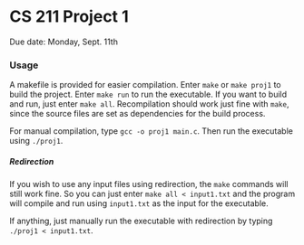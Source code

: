 # CS 211 Project 1

Due date: Monday, Sept. 11th

### Usage
A makefile is provided for easier compilation. Enter `make` or `make proj1` to build the project. Enter `make run` to run the executable. If you want to build and run, just enter `make all`.
Recompilation should work just fine with `make`, since the source files are set as dependencies for the build process.

For manual compilation, type `gcc -o proj1 main.c`. Then run the executable using `./proj1`.

##### Redirection
If you wish to use any input files using redirection, the `make` commands will still work fine. So you can just enter `make all < input1.txt` and the program will compile and run using `input1.txt` as the input for the executable.

If anything, just manually run the executable with redirection by typing `./proj1 < input1.txt`.